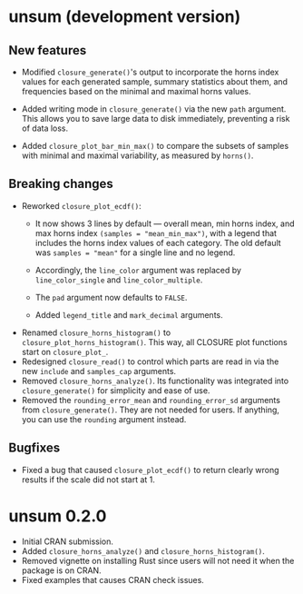 # unsum (development version)

## New features

-   Modified `closure_generate()`'s output to incorporate the horns index values for each generated sample, summary statistics about them, and frequencies based on the minimal and maximal horns values.

-   Added writing mode in `closure_generate()` via the new `path` argument. This allows you to save large data to disk immediately, preventing a risk of data loss.

-   Added `closure_plot_bar_min_max()` to compare the subsets of samples with minimal and maximal variability, as measured by `horns()`.

## Breaking changes

-   Reworked `closure_plot_ecdf()`:
    -   It now shows 3 lines by default — overall mean, min horns index, and max horns index `(samples = "mean_min_max")`, with a legend that includes the horns index values of each category. The old default was `samples = "mean"` for a single line and no legend.

    -   Accordingly, the `line_color` argument was replaced by `line_color_single` and `line_color_multiple`.

    -   The `pad` argument now defaults to `FALSE`.

    -   Added `legend_title` and `mark_decimal` arguments.
-   Renamed `closure_horns_histogram()` to `closure_plot_horns_histogram()`. This way, all CLOSURE plot functions start on `closure_plot_`.
-   Redesigned `closure_read()` to control which parts are read in via the new `include` and `samples_cap` arguments.
-   Removed `closure_horns_analyze()`. Its functionality was integrated into `closure_generate()` for simplicity and ease of use.
-   Removed the `rounding_error_mean` and `rounding_error_sd` arguments from `closure_generate()`. They are not needed for users. If anything, you can use the `rounding` argument instead.

## Bugfixes

-   Fixed a bug that caused `closure_plot_ecdf()` to return clearly wrong results if the scale did not start at 1.

# unsum 0.2.0

-   Initial CRAN submission.
-   Added `closure_horns_analyze()` and `closure_horns_histogram()`.
-   Removed vignette on installing Rust since users will not need it when the package is on CRAN.
-   Fixed examples that causes CRAN check issues.
